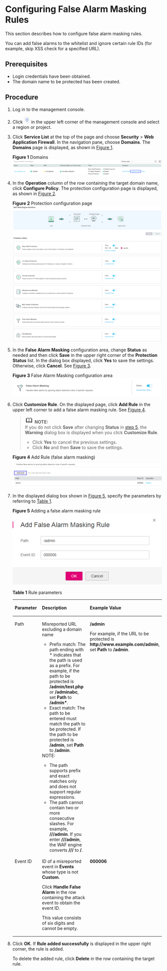 # Configuring False Alarm Masking Rules<a name="EN-US_TOPIC_0193630291"></a>

This section describes how to configure  false alarm masking  rules.

You can add false alarms to the whitelist and ignore certain rule IDs \(for example, skip XSS check for a specified URL\).

## Prerequisites<a name="section2256777914731"></a>

-   Login credentials have been obtained.
-   The domain name to be protected has been created.

## Procedure<a name="section6607803193933"></a>

1.  Log in to the management console.
2.  Click  ![](figures/icon-region.png)  in the upper left corner of the management console and select a region or project.
3.  Click  **Service List**  at the top of the page and choose  **Security**  \>  **Web Application Firewall**. In the navigation pane, choose  **Domains**. The  **Domains**  page is displayed, as shown in  [Figure 1](#en-us_topic_0193630287_fig4838162174519).

    **Figure  1**  Domains<a name="en-us_topic_0193630287_fig4838162174519"></a>  
    ![](figures/domains-policy.png "domains-policy")

4.  In the  **Operation**  column of the row containing the target domain name, click  **Configure Policy**. The protection configuration page is displayed, as shown in  [Figure 2](#en-us_topic_0193630287_fig16197124372015).

    **Figure  2**  Protection configuration page<a name="en-us_topic_0193630287_fig16197124372015"></a>  
    ![](figures/protection-configuration-page.png "protection-configuration-page")

5.  <a name="li58723545102836"></a>In the  **False Alarm Masking**  configuration area, change  **Status**  as needed and then click  **Save**  in the upper right corner of the  **Protection Status**  list. In the dialog box displayed, click  **Yes**  to save the settings. Otherwise, click  **Cancel**. See  [Figure 3](#fig44151977327).

    **Figure  3**  False Alarm Masking configuration area<a name="fig44151977327"></a>  
    ![](figures/false-alarm-masking-configuration-area.png "false-alarm-masking-configuration-area")

6.  Click  **Customize Rule**. On the displayed page, click  **Add Rule**  in the upper left corner to add a false alarm masking rule. See  [Figure 4](#fig106802271583).

    >![](public_sys-resources/icon-note.gif) **NOTE:**   
    >If you do not click  **Save**  after changing  **Status**  in  [step 5](#li58723545102836), the  **Warning**  dialog box is displayed when you click  **Customize Rule**.  
    >-   Click  **Yes**  to cancel the previous settings.  
    >-   Click  **No**  and then  **Save**  to save the settings.  

    **Figure  4**  Add Rule \(false alarm masking\)<a name="fig106802271583"></a>  
    ![](figures/add-rule-(false-alarm-masking).png "add-rule-(false-alarm-masking)")

7.  In the displayed dialog box shown in  [Figure 5](#fig14415389105236), specify the parameters by referring to  [Table 1](#table4696626918715).

    **Figure  5**  Adding a false alarm masking rule<a name="fig14415389105236"></a>  
    ![](figures/adding-a-false-alarm-masking-rule.png "adding-a-false-alarm-masking-rule")

    **Table  1**  Rule parameters

    <a name="table4696626918715"></a>
    <table><thead align="left"><tr id="row151760118715"><th class="cellrowborder" valign="top" width="23.84%" id="mcps1.2.4.1.1"><p id="p3258956818715"><a name="p3258956818715"></a><a name="p3258956818715"></a>Parameter</p>
    </th>
    <th class="cellrowborder" valign="top" width="44.21%" id="mcps1.2.4.1.2"><p id="p2250934518715"><a name="p2250934518715"></a><a name="p2250934518715"></a>Description</p>
    </th>
    <th class="cellrowborder" valign="top" width="31.95%" id="mcps1.2.4.1.3"><p id="p2986065181135"><a name="p2986065181135"></a><a name="p2986065181135"></a>Example Value</p>
    </th>
    </tr>
    </thead>
    <tbody><tr id="row125751318715"><td class="cellrowborder" valign="top" width="23.84%" headers="mcps1.2.4.1.1 "><p id="p3474973518715"><a name="p3474973518715"></a><a name="p3474973518715"></a>Path</p>
    </td>
    <td class="cellrowborder" valign="top" width="44.21%" headers="mcps1.2.4.1.2 "><p id="p6326519018715"><a name="p6326519018715"></a><a name="p6326519018715"></a>Misreported URL excluding a domain name</p>
    <a name="ul1515617591337"></a><a name="ul1515617591337"></a><ul id="ul1515617591337"><li>Prefix match: The path ending with * indicates that the path is used as a prefix. For example, if the path to be protected is <strong id="b76511353115"><a name="b76511353115"></a><a name="b76511353115"></a>/admin/test.php</strong> or <strong id="b17651205114"><a name="b17651205114"></a><a name="b17651205114"></a>/adminabc</strong>, set <strong id="b16511154110"><a name="b16511154110"></a><a name="b16511154110"></a>Path</strong> to <span class="parmvalue" id="parmvalue76519510115"><a name="parmvalue76519510115"></a><a name="parmvalue76519510115"></a><b>/admin*</b></span>.</li><li>Exact match: The path to be entered must match the path to be protected. If the path to be protected is <span class="parmvalue" id="parmvalue55713102016"><a name="parmvalue55713102016"></a><a name="parmvalue55713102016"></a><b>/admin</b></span>, set <strong id="b15579106114"><a name="b15579106114"></a><a name="b15579106114"></a>Path</strong> to <span class="parmvalue" id="parmvalue16572108114"><a name="parmvalue16572108114"></a><a name="parmvalue16572108114"></a><b>/admin</b></span>.</li></ul>
    <div class="note" id="note15799173511525"><a name="note15799173511525"></a><a name="note15799173511525"></a><span class="notetitle"> NOTE: </span><div class="notebody"><a name="ul20707155819344"></a><a name="ul20707155819344"></a><ul id="ul20707155819344"><li>The path supports prefix and exact matches only and does not support regular expressions.</li><li>The path cannot contain two or more consecutive slashes. For example, <span class="parmvalue" id="parmvalue206275112571"><a name="parmvalue206275112571"></a><a name="parmvalue206275112571"></a><b>///admin</b></span>. If you enter <strong id="b1878115110573"><a name="b1878115110573"></a><a name="b1878115110573"></a>///admin</strong>, the WAF engine converts <strong id="b19787513575"><a name="b19787513575"></a><a name="b19787513575"></a>///</strong> to <strong id="b1478451105713"><a name="b1478451105713"></a><a name="b1478451105713"></a>/</strong>.</li></ul>
    </div></div>
    </td>
    <td class="cellrowborder" valign="top" width="31.95%" headers="mcps1.2.4.1.3 "><p id="p40544725181135"><a name="p40544725181135"></a><a name="p40544725181135"></a><strong id="b178411434203019"><a name="b178411434203019"></a><a name="b178411434203019"></a>/admin</strong></p>
    <p id="p14223101141616"><a name="p14223101141616"></a><a name="p14223101141616"></a>For example, if the URL to be protected is <span class="filepath" id="filepath14343134195810"><a name="filepath14343134195810"></a><a name="filepath14343134195810"></a><b>http://www.example.com/admin</b></span>, set <strong id="b9343124145815"><a name="b9343124145815"></a><a name="b9343124145815"></a>Path</strong> to <strong id="b4343164105816"><a name="b4343164105816"></a><a name="b4343164105816"></a>/admin</strong>.</p>
    </td>
    </tr>
    <tr id="row3251580618715"><td class="cellrowborder" valign="top" width="23.84%" headers="mcps1.2.4.1.1 "><p id="p1653459218715"><a name="p1653459218715"></a><a name="p1653459218715"></a>Event ID</p>
    </td>
    <td class="cellrowborder" valign="top" width="44.21%" headers="mcps1.2.4.1.2 "><p id="p167454859433"><a name="p167454859433"></a><a name="p167454859433"></a>ID of a misreported event in <strong id="b1383471217119"><a name="b1383471217119"></a><a name="b1383471217119"></a>Events</strong> whose type is not <strong id="b58421127117"><a name="b58421127117"></a><a name="b58421127117"></a>Custom</strong>.</p>
    <p id="p173433969435"><a name="p173433969435"></a><a name="p173433969435"></a>Click <strong id="b84235270619268"><a name="b84235270619268"></a><a name="b84235270619268"></a>Handle False Alarm</strong> in the row containing the attack event to obtain the event ID.</p>
    <p id="p6423359118715"><a name="p6423359118715"></a><a name="p6423359118715"></a>This value consists of six digits and cannot be empty.</p>
    </td>
    <td class="cellrowborder" valign="top" width="31.95%" headers="mcps1.2.4.1.3 "><p id="p62897256181135"><a name="p62897256181135"></a><a name="p62897256181135"></a><strong id="b13249101223112"><a name="b13249101223112"></a><a name="b13249101223112"></a>000006</strong></p>
    </td>
    </tr>
    </tbody>
    </table>

8.  Click  **OK**. If  **Rule added successfully**  is displayed in the upper right corner, the rule is added.

    To delete the added rule, click  **Delete**  in the row containing the target rule.



